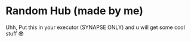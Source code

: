 # Random Hub (made by me)

Uhh, Put this in your executor (SYNAPSE ONLY)
and u will get some cool stuff 😎

